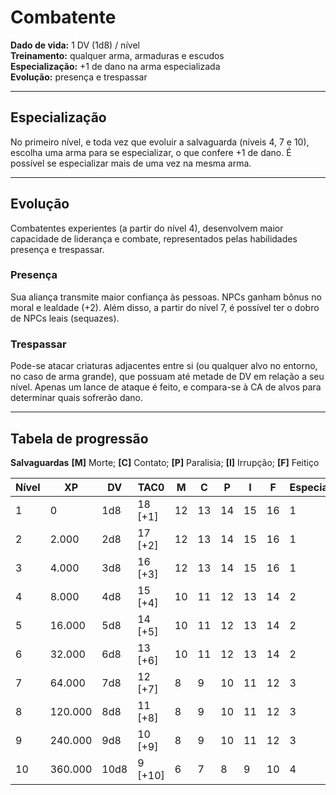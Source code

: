 # Combatente

**Dado de vida:** 1 DV (1d8) / nível  
**Treinamento:** qualquer arma, armaduras e escudos  
**Especialização:** +1 de dano na arma especializada  
**Evolução:** presença e trespassar  

---

## Especialização  
No primeiro nível, e toda vez que evoluir a salvaguarda (níveis 4, 7 e 10), escolha uma arma para se especializar, o que confere +1 de dano. É possível se especializar mais de uma vez na mesma arma.

---

## Evolução  
Combatentes experientes (a partir do nível 4), desenvolvem maior capacidade de liderança e combate, representados pelas habilidades presença e trespassar.

### Presença  
Sua aliança transmite maior confiança às pessoas. NPCs ganham bônus no moral e lealdade (+2). Além disso, a partir do nível 7, é possível ter o dobro de NPCs leais (sequazes).

### Trespassar  
Pode-se atacar criaturas adjacentes entre si (ou qualquer alvo no entorno, no caso de arma grande), que possuam até metade de DV em relação a seu nível. Apenas um lance de ataque é feito, e compara-se à CA de alvos para determinar quais sofrerão dano.

---

## Tabela de progressão

**Salvaguardas**
**[M]** Morte; **[C]** Contato; **[P]** Paralisia; **[I]** Irrupção; **[F]** Feitiço

| Nível | XP      | DV   | TAC0    | M   | C   | P   | I   | F   | Especialização |
| ----- | ------- | ---- | ------- | --- | --- | --- | --- | --- | -------------- |
| 1     | 0       | 1d8  | 18 [+1] | 12  | 13  | 14  | 15  | 16  | 1              |
| 2     | 2.000   | 2d8  | 17 [+2] | 12  | 13  | 14  | 15  | 16  | 1              |
| 3     | 4.000   | 3d8  | 16 [+3] | 12  | 13  | 14  | 15  | 16  | 1              |
| 4     | 8.000   | 4d8  | 15 [+4] | 10  | 11  | 12  | 13  | 14  | 2              |
| 5     | 16.000  | 5d8  | 14 [+5] | 10  | 11  | 12  | 13  | 14  | 2              |
| 6     | 32.000  | 6d8  | 13 [+6] | 10  | 11  | 12  | 13  | 14  | 2              |
| 7     | 64.000  | 7d8  | 12 [+7] | 8   | 9   | 10  | 11  | 12  | 3              |
| 8     | 120.000 | 8d8  | 11 [+8] | 8   | 9   | 10  | 11  | 12  | 3              |
| 9     | 240.000 | 9d8  | 10 [+9] | 8   | 9   | 10  | 11  | 12  | 3              |
| 10    | 360.000 | 10d8 | 9 [+10] | 6   | 7   | 8   | 9   | 10  | 4              |